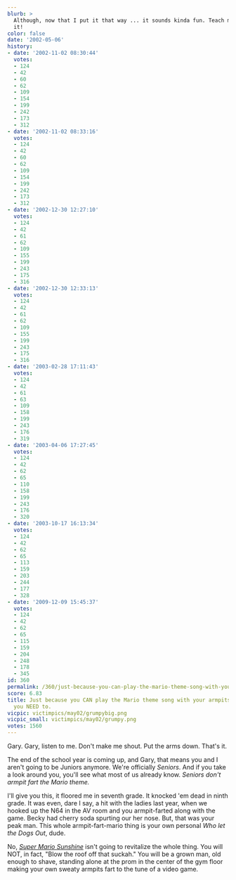 ```yaml
---
blurb: >
  Although, now that I put it that way ... it sounds kinda fun. Teach me how to do
  it!
color: false
date: '2002-05-06'
history:
- date: '2002-11-02 08:30:44'
  votes:
  - 124
  - 42
  - 60
  - 62
  - 109
  - 154
  - 199
  - 242
  - 173
  - 312
- date: '2002-11-02 08:33:16'
  votes:
  - 124
  - 42
  - 60
  - 62
  - 109
  - 154
  - 199
  - 242
  - 173
  - 312
- date: '2002-12-30 12:27:10'
  votes:
  - 124
  - 42
  - 61
  - 62
  - 109
  - 155
  - 199
  - 243
  - 175
  - 316
- date: '2002-12-30 12:33:13'
  votes:
  - 124
  - 42
  - 61
  - 62
  - 109
  - 155
  - 199
  - 243
  - 175
  - 316
- date: '2003-02-28 17:11:43'
  votes:
  - 124
  - 42
  - 61
  - 63
  - 109
  - 158
  - 199
  - 243
  - 176
  - 319
- date: '2003-04-06 17:27:45'
  votes:
  - 124
  - 42
  - 62
  - 65
  - 110
  - 158
  - 199
  - 243
  - 176
  - 320
- date: '2003-10-17 16:13:34'
  votes:
  - 124
  - 42
  - 62
  - 65
  - 113
  - 159
  - 203
  - 244
  - 177
  - 328
- date: '2009-12-09 15:45:37'
  votes:
  - 124
  - 42
  - 62
  - 65
  - 115
  - 159
  - 204
  - 248
  - 178
  - 345
id: 360
permalink: /360/just-because-you-can-play-the-mario-theme-song-with-your-armpits-doesnt-mean-you-need-to/
score: 6.83
title: Just because you CAN play the Mario theme song with your armpits, doesn't mean
  you NEED to.
vicpic: victimpics/may02/grumpybig.png
vicpic_small: victimpics/may02/grumpy.png
votes: 1560
---
```


Gary. Gary, listen to me. Don't make me shout. Put the arms down. That's
it.

The end of the school year is coming up, and Gary, that means you and I
aren't going to be Juniors anymore. We're officially *Seniors*. And if
you take a look around you, you'll see what most of us already know.
*Seniors don't armpit fart the Mario theme.*

I'll give you this, it floored me in seventh grade. It knocked 'em dead
in ninth grade. It was even, dare I say, a hit with the ladies last
year, when we hooked up the N64 in the AV room and you armpit-farted
along with the game. Becky had cherry soda spurting our her nose. But,
that was your peak man. This whole armpit-fart-mario thing is your own
personal *Who let the Dogs Out*, dude.

No, [*Super Mario
Sunshine*](http://web.archive.org/web/20020506000000/http://www.gamespy.com/previews/may02/mariosunshinegcn/index.shtm)
isn't going to revitalize the whole thing. You will NOT, in fact, "Blow
the roof off that suckah." You will be a grown man, old enough to shave,
standing alone at the prom in the center of the gym floor making your
own sweaty armpits fart to the tune of a video game.